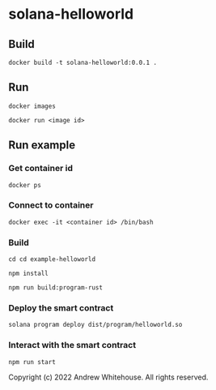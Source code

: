 # solana-helloworld

## Build

`docker build -t solana-helloworld:0.0.1 .`

## Run

`docker images`

`docker run <image id>`

## Run example

### Get container id

`docker ps`

### Connect to container

`docker exec -it <container id> /bin/bash`

### Build

`cd cd example-helloworld`

`npm install`

`npm run build:program-rust`

### Deploy the smart contract

`solana program deploy dist/program/helloworld.so`

### Interact with the smart contract

`npm run start`

Copyright (c) 2022 Andrew Whitehouse. All rights reserved.
